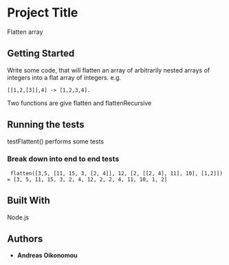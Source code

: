 # Project Title

Flatten array

## Getting Started
Write some code, that will flatten an array of arbitrarily nested arrays of integers into a flat array of integers. e.g.
```
[[1,2,[3]],4] -> [1,2,3,4]. 
```

Two functions are give flatten and flattenRecursive


## Running the tests

testFlattent() performs some tests

### Break down into end to end tests



```
 flatten([3,5, [11, 15, 3, [2, 4]], 12, [2, [[2, 4], 11], 10], [1,2]]) = [3, 5, 11, 15, 3, 2, 4, 12, 2, 2, 4, 11, 10, 1, 2]
```


## Built With

Node.js


## Authors

* **Andreas Oikonomou** 

